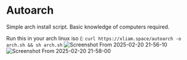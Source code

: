 # Autoarch

Simple arch install script. 
Basic knowledge of computers required.

Run this in your arch linux iso (:
`curl https://xliam.space/autoarch -o arch.sh && sh arch.sh`
![Screenshot From 2025-02-20 21-56-10](https://github.com/user-attachments/assets/9a0c5418-4925-4887-aa71-d016f57b6fb5)
![Screenshot From 2025-02-20 21-58-00](https://github.com/user-attachments/assets/c2e7bc8c-4829-4283-95c7-fc230aee628a)
